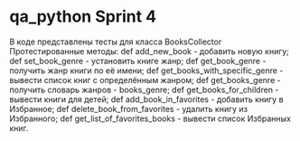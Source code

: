 # qa_python Sprint 4 
В коде представлены тесты для класса BooksCollector
Протестированные методы:
def add_new_book - добавить новую книгу;
def set_book_genre - установить книге жанр;
def get_book_genre - получить жанр книги по её имени;
def get_books_with_specific_genre - вывести список книг с определённым жанром;
def get_books_genre - получить словарь жанров - books_genre;
def get_books_for_children - вывести книги для детей;
def add_book_in_favorites - добавить книгу в Избранное;
def delete_book_from_favorites - удалить книгу из Избранного;
def get_list_of_favorites_books - вывести список Избранных книг.